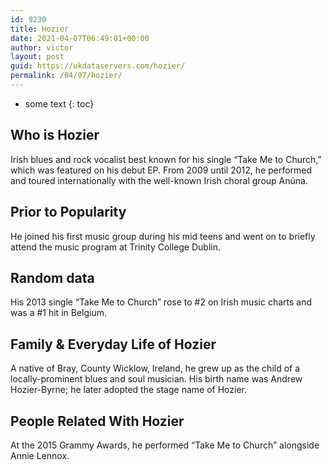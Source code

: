 ```yaml
---
id: 9230
title: Hozier
date: 2021-04-07T06:49:01+00:00
author: victor
layout: post
guid: https://ukdataservers.com/hozier/
permalink: /04/07/hozier/
---
```


* some text
{: toc}


## Who is Hozier



Irish blues and rock vocalist best known for his single &#8220;Take Me to Church,&#8221; which was featured on his debut EP. From 2009 until 2012, he performed and toured internationally with the well-known Irish choral group Anúna.

                
                
                
## Prior to Popularity



He joined his first music group during his mid teens and went on to briefly attend the music program at Trinity College Dublin.

                
                
                
## Random data



His 2013 single &#8220;Take Me to Church&#8221; rose to #2 on Irish music charts and was a #1 hit in Belgium.

                
                
                
## Family & Everyday Life of Hozier



A native of Bray, County Wicklow, Ireland, he grew up as the child of a locally-prominent blues and soul musician. His birth name was Andrew Hozier-Byrne; he later adopted the stage name of Hozier.

                
                
                
## People Related With Hozier



At the 2015 Grammy Awards, he performed &#8220;Take Me to Church&#8221; alongside Annie Lennox.

                
              
            
          
          
          